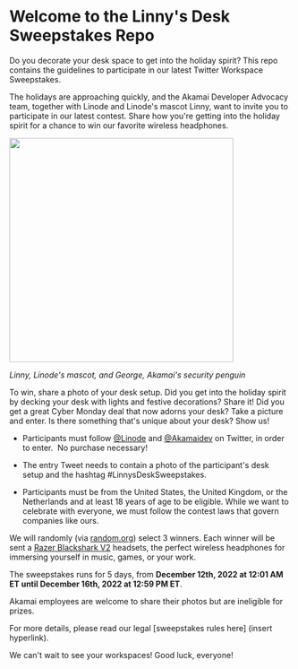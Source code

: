 
# Welcome to the Linny's Desk Sweepstakes Repo

Do you decorate your desk space to get into the holiday spirit? This repo contains the guidelines to participate in our latest Twitter Workspace Sweepstakes. 

The holidays are approaching quickly, and the Akamai Developer Advocacy team, together with Linode and Linode's mascot Linny, want to invite you to participate in our latest contest. Share how you're getting into the holiday spirit for a chance to win our favorite wireless headphones.


<img src="https://lh6.googleusercontent.com/ih2Zg8touoXrnLDyO2drBFidKDP_EBji9DB9WBX-4npqmFoQtrp7hyiUwmAUy_Ty1VCPZnrDwlh1AOqr0QCe5Zw2-tL_2yc2EZnXMV5QddeJQlYrDaVCdRwzoUUaP80J0DLGdXerhHm4fUFYuKt-ailqShD132e3qV4HeqH_n6sO0ZuXECh_EYSo8qwGfQbno12GQ224hQ" height="400"/>

*Linny, Linode's mascot, and George, Akamai's security penguin*

To win, share a photo of your desk setup. Did you get into the holiday spirit by decking your desk with lights and festive decorations? Share it! Did you get a great Cyber Monday deal that now adorns your desk? Take a picture and enter. Is there something that's unique about your desk? Show us!

-   Participants must follow [@Linode](https://twitter.com/linode) and [@Akamaidev](https://twitter.com/akamaidev) on Twitter, in order to enter.  No purchase necessary!

-   The entry Tweet needs to contain a photo of the participant's desk setup and the hashtag #LinnysDeskSweepstakes.

-   Participants must be from the United States, the United Kingdom, or the Netherlands and at least 18 years of age to be eligible. While we want to celebrate with everyone, we must follow the contest laws that govern companies like ours.

We will randomly (via [random.org](https://www.random.org/)) select 3 winners. Each winner will be sent a [Razer Blackshark V2](https://www.razer.com/gaming-headsets/razer-blackshark-v2-pro) headsets, the perfect wireless headphones for immersing yourself in music, games, or your work.

The sweepstakes runs for 5 days, from **December 12th, 2022 at 12:01 AM ET until December 16th, 2022 at 12:59 PM ET**.

Akamai employees are welcome to share their photos but are ineligible for prizes.

For more details, please read our legal [sweepstakes rules here] (insert hyperlink).

We can't wait to see your workspaces! Good luck, everyone!
